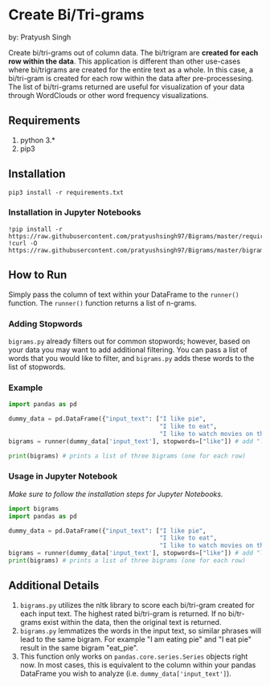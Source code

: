# Create Bi/Tri-grams
by: Pratyush Singh

Create bi/tri-grams out of column data. The bi/trigram are **created for each row within the data**. This application is different than other use-cases where bi/trigrams are created for the entire text as a whole. In this case, a bi/tri-gram is created for each row within the data after pre-processesing. The list of bi/tri-grams returned are useful for visualization of your data through WordClouds or other word frequency visualizations.

## Requirements
1. python 3.*
2. pip3

## Installation
`pip3 install -r requirements.txt`

### Installation in Jupyter Notebooks
```
!pip install -r https://raw.githubusercontent.com/pratyushsingh97/Bigrams/master/requirements.txt
!curl -O https://raw.githubusercontent.com/pratyushsingh97/Bigrams/master/bigrams.py
```

## How to Run
Simply pass the column of text within your DataFrame to the `runner()` function. The `runner()` function returns a list of n-grams. 
### Adding Stopwords
`bigrams.py` already filters out for common stopwords; however, based on your data you may want to add additional filtering. You can pass a list of words that you would like to filter, and `bigrams.py` adds these words to the list of stopwords.
### Example
```python
import pandas as pd

dummy_data = pd.DataFrame({"input_text": ["I like pie", 
                                          "I like to eat", 
                                          "I like to watch movies on the weekends"]})
bigrams = runner(dummy_data['input_text'], stopwords=["like"]) # add "like" to the list of stopwords

print(bigrams) # prints a list of three bigrams (one for each row)
```

### Usage in Jupyter Notebook
*Make sure to follow the installation steps for Jupyter Notebooks.*
```python
import bigrams
import pandas as pd

dummy_data = pd.DataFrame({"input_text": ["I like pie", 
                                          "I like to eat", 
                                          "I like to watch movies on the weekends"]})
bigrams = runner(dummy_data['input_text'], stopwords=["like"]) # add "like" to the list of stopwords
print(bigrams) # prints a list of three bigrams (one for each row)
```

## Additional Details
1. `bigrams.py` utilizes the nltk library to score each bi/tri-gram created for each input text. The highest rated bi/tri-gram is returned. If no bi/tr-grams exist within the data, then the original text is returned.
2. `bigrams.py` lemmatizes the words in the input text, so similar phrases will lead to the same bigram. For example "I am eating pie" and "I eat pie" result in the same bigram "eat_pie".
3. This function only works on `pandas.core.series.Series` objects right now. In most cases, this is equivalent to the column within your pandas DataFrame you wish to analyze (i.e. `dummy_data['input_text']`).


